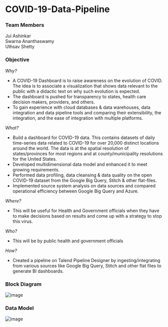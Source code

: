 # COVID-19-Data-Pipeline

### Team Members <br />
Jui Ashinkar <br />
Swarna Ananthaswamy <br />
Uthsav Shetty <br />

### Objective <br />

*Why?*

- A COVID-19 Dashboard is to raise awareness on the evolution of COVID. The idea is to associate a visualization that shows data relevant to the public with a didactic text on why such evolution is expected. 
- The dashboard is pushed for transparency to states, health care decision makers, providers, and others.
- To gain experience with cloud databases & data warehouses, data integration and data pipeline tools and comparing their extensibility, the integration, and the ease of integration with multiple platforms.
 
 *What?*
- Build a dashboard for COVID-19 data. This contains datasets of daily time-series data related to COVID-19 for over 20,000 distinct locations around the world. The data is at the spatial resolution of states/provinces for most regions and at county/municipality resolutions for the United States. 
- Developed multidimensional data model and enhanced it to meet growing requirements.
- Performed data profiling, data cleansing & data quality on the open COVID-19 dataset from the Google Big Query, Stitch & other flat-files.
- Implemented source system analysis on data sources and compared operational efficiency between Google Big Query and Azure.

*Where?*
- This will be useful for Health and Government officials when they have to make decisions based on results and come up with a strategy to stop this virus.

*Who?*
- This will be by public health and government officials 

*How?*
- Created a pipeline on Talend Pipeline Designer by ingesting/integrating from various sources like Google Big Query, Stitch and other flat files to generate BI dashboards.

### Block Diagram
![image](https://user-images.githubusercontent.com/47194856/102174200-df600700-3e6a-11eb-9a2c-9fe644964a25.png)

### Data Model
![image](https://user-images.githubusercontent.com/47194856/102462098-5b974d80-4017-11eb-8acf-6ccc9ac4af0f.png)




